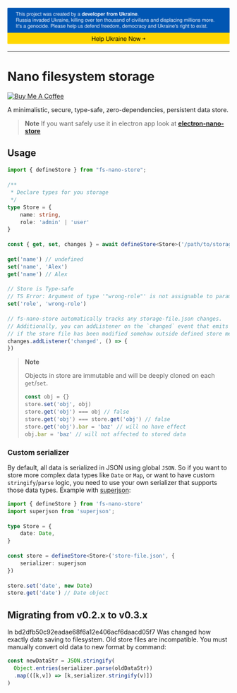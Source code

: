 [![Stand With Ukraine](https://raw.githubusercontent.com/vshymanskyy/StandWithUkraine/main/banner-direct-single.svg)](https://stand-with-ukraine.pp.ua)

---

# Nano filesystem storage

<a href="https://www.buymeacoffee.com/kozack" target="_blank"><img src="https://cdn.buymeacoffee.com/buttons/v2/default-red.png" height="60" alt="Buy Me A Coffee"></a>

A minimalistic, secure, type-safe, zero-dependencies, persistent data store.

> **Note**
> If you want safely use it in electron app look at **[electron-nano-store](https://github.com/cawa-93/electron-nano-store)**

## Usage

```ts
import { defineStore } from "fs-nano-store";

/**
 * Declare types for you storage
 */
type Store = {
	name: string,
	role: 'admin' | 'user'
}

const { get, set, changes } = await defineStore<Store>('/path/to/storage-file.json')

get('name') // undefined
set('name', 'Alex')
get('name') // Alex

// Store is Type-safe
// TS Error: Argument of type '"wrong-role"' is not assignable to parameter of type '"admin" | "user"'.
set('role', 'wrong-role')

// fs-nano-store automatically tracks any storage-file.json changes.
// Additionally, you can addListener on the `changed` event that emits
// if the store file has been modified somehow outside defined store methods.
changes.addListener('changed', () => {
})
```

> **Note**
> 
> Objects in store are immutable and will be deeply cloned on each `get`/`set`. 
> ```ts
> const obj = {}
> store.set('obj', obj)
> store.get('obj') === obj // false
> store.get('obj') === store.get('obj') // false
> store.get('obj').bar = 'baz' // will no have effect
> obj.bar = 'baz' // will not affected to stored data


### Custom serializer

By default, all data is serialized in JSON using global `JSON`.
So if you want to store more complex data types like `Date` or `Map`, or want to have custom `stringify`/`parse` logic,
you need to use your own serializer that supports those data types. Example with [superjson](https://github.com/blitz-js/superjson):

```ts
import { defineStore } from 'fs-nano-store'
import superjson from 'superjson';

type Store = {
	date: Date,
}

const store = defineStore<Store>('store-file.json', {
	serializer: superjson
})

store.set('date', new Date)
store.get('date') // Date object
```

## Migrating from v0.2.x to v0.3.x
In bd2dfb50c92eadae68f6a12e406acf6daacd05f7 Was changed how exactly data saving to filesystem. Old store files are incompatible.
You must manually convert old data to new format by command:
```js
const newDataStr = JSON.stringify(
  Object.entries(serializer.parse(oldDataStr))
  .map(([k,v]) => [k,serializer.stringify(v)])  
) 
```
